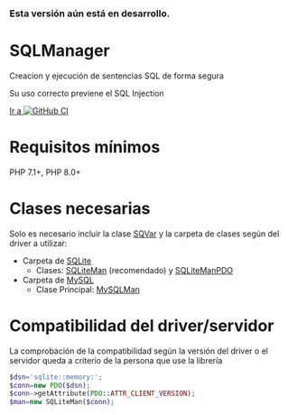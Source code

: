 [repo]:  https://github.com/yordanny90/SQLManager
[iconGit]: http://www.google.com/s2/favicons?domain=www.github.com

### Esta versión aún está en desarrollo. ###

# SQLManager

Creacion y ejecución de sentencias SQL de forma segura

Su uso correcto previene el SQL Injection

[Ir a ![GitHub CI][iconGit]][repo]

# Requisitos mínimos

PHP 7.1+, PHP 8.0+

# Clases necesarias

Solo es necesario incluir la clase [SQVar](src/SQVar.php) y la carpeta de clases según del driver a utilizar:
- Carpeta de [SQLite](src/SQLiteMan)
  - Clases: [SQLiteMan](src/SQLiteMan.php) (recomendado) y [SQLiteManPDO](src/SQLiteManPDO.php)
- Carpeta de [MySQL](src/MySQLMan)
  - Clase Principal: [MySQLMan](src/MySQLMan.php)

# Compatibilidad del driver/servidor

La comprobación de la compatibilidad según la versión del driver o el servidor queda a criterio de la persona que use la librería

```php
$dsn='sqlite::memory:';
$conn=new PDO($dsn);
$conn->getAttribute(PDO::ATTR_CLIENT_VERSION);
$man=new SQLiteMan($conn);
```